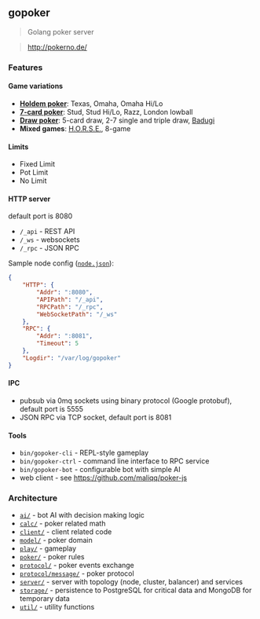 ## gopoker
>Golang poker server 

>http://pokerno.de/

### Features

#### Game variations
* [**Holdem poker**](http://en.wikipedia.org/wiki/Community_card_poker): Texas, Omaha, Omaha Hi/Lo
* [**7-card poker**](http://en.wikipedia.org/wiki/Stud_poker): Stud, Stud Hi/Lo, Razz, London lowball
* [**Draw poker**](http://en.wikipedia.org/wiki/Draw_poker): 5-card draw, 2-7 single and triple draw, [Badugi](http://en.wikipedia.org/wiki/Badugi)
* **Mixed games**: [H.O.R.S.E.](http://en.wikipedia.org/wiki/HORSE), 8-game

#### Limits
* Fixed Limit
* Pot Limit
* No Limit

#### HTTP server
default port is 8080

* `/_api` - REST API
* `/_ws` - websockets
* `/_rpc` - JSON RPC

Sample node config ([`node.json`](etc/node.json)):

```json
{
    "HTTP": {
        "Addr": ":8080",
        "APIPath": "/_api",
        "RPCPath": "/_rpc",
        "WebSocketPath": "/_ws"
    },
    "RPC": {
        "Addr": ":8081",
        "Timeout": 5
    },
    "Logdir": "/var/log/gopoker"
}
```

#### IPC
* pubsub via 0mq sockets using binary protocol (Google protobuf), default port is 5555
* JSON RPC via TCP socket, default port is 8081

#### Tools
* `bin/gopoker-cli` - REPL-style gameplay
* `bin/gopoker-ctrl` - command line interface to RPC service
* `bin/gopoker-bot` - configurable bot with simple AI
* web client - see https://github.com/maliqq/poker-js

### Architecture
* [`ai/`](ai/) - bot AI with decision making logic
* [`calc/`](calc/) - poker related math
* [`client/`](client/) - client related code
* [`model/`](model/) - poker domain
* [`play/`](play/) - gameplay
* [`poker/`](poker/) - poker rules
* [`protocol/`](protocol/) - poker events exchange
 * [`protocol/message/`](protocol/message/) - poker protocol
* [`server/`](server/) - server with topology (node, cluster, balancer) and services
* [`storage/`](storage/) - persistence to PostgreSQL for critical data and MongoDB for temporary data
* [`util/`](util/) - utility functions
